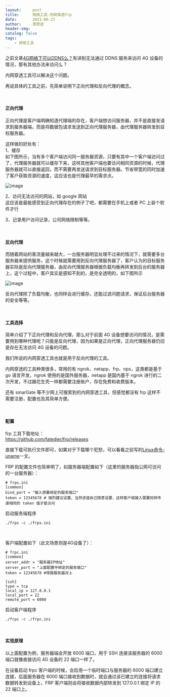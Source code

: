 ```yaml
---
layout:     post
title:      网络工具-内网穿透frp
date:       2021-06-27
author:     周思进
header-img:	
catalog: false
tags:
    - 网络工具
---
```


之前文章[4G网络下可以DDNS么？](https://mp.weixin.qq.com/s?__biz=MzU5Nzk5Njg3OQ==&mid=2247484508&idx=1&sn=f72cdb624ec4f07c4a29144c43b55da1&chksm=fe4ba07cc93c296a0a95f3fee924026bf6c016c99471e40ea8cb4c44357f6a7393d01a9f0a19&token=1183505786&lang=zh_CN#rd)有讲到无法通过 DDNS 服务来访问 4G 设备的情况，那有其他办法来访问么？

内网穿透工具可以解决这个问题。

再说具体的工具之前，先简单说明下正向代理和反向代理的概念。

<br/>

#### 正向代理

正向代理是客户端明确知道代理端的存在，客户端想访问服务器，并不是直接发请求到服务器端，而是将数据包请求发送到正向代理服务器，由代理服务器转发到目标服务器。

这样做的好处有：  
1、缓存  
如下图所示，当有多个客户端访问同一服务器资源，只要有其中一个客户端访问过了，代理服务器就可以缓存下来，这样其他客户端也要访问相同资源的时候，代理服务器就可以直接返回，而不需要再发送请求到目标服务器。节省带宽的同时加速了客户获取资源的速度，这应该也是代理最早的需求点。

![image](https://tva1.sinaimg.cn/large/008i3skNly1grx5ggdl8qj30sa0eymy2.jpg)

2、访问无法访问的网站，如 google 网站  
这应该是最能感受到正向代理存在的例子了吧，都需要在手机上或者 PC 上装个软件才行

3、记录用户访问记录，公司网络限制等等。

<br/>

#### 反向代理


而随着网站的客流量越来越大，一台服务器明显处理不过来的情况下，就需要多台服务器来提供服务，这个时候就需要用到反向代理服务器了，客户认为的目标服务器实际是反向代理服务器，由反向代理服务器根据负载均衡再转发到后台的服务器上，这个过程中，客户其实是感知不到的，是完全透明的，如下图所示

![image](https://tva1.sinaimg.cn/large/008i3skNly1grx5qptxgsj30sm0es3zt.jpg)

反向代理除了负载均衡，也同样会进行缓存，还能过滤问题请求，保证后台服务器的安全等等。

<br/>

#### 工具选择

简单介绍了下正向代理和反向代理，那么对于前面 4G 设备想要访问的情况，是需要用到哪种代理呢？只能是反向代理，因为如果是正向代理，正向代理服务器仍旧是存在无法访问 4G 设备的问题。

我们所说的内网穿透工具也就是用于反向代理的工具。

内网穿透的工具种类很多，常用的有 ngrok、netapp、frp、nps，这类都是基于 go 语言开发，ngrok 使用的是国外服务器，netapp 是国内基于 ngrok 进行的二次开发，不过跟花生壳一样都需要注册账户，存在免费和收费版本。

还有 smarGate 等不少网上可搜索到的内网穿透工具，但感觉都没有 frp 这样不需要注册，配置也及其简单方便。

<br/>

#### 配置

frp 工具下载地址：  
https://github.com/fatedier/frp/releases

直接下载可执行文件即可，如果对于下载哪个犯愁，可以看看之前写的[Linux命令-uname](https://mp.weixin.qq.com/s?__biz=MzU5Nzk5Njg3OQ==&mid=2247484289&idx=1&sn=d669e75f915f16d42a2132f835fdc31a&chksm=fe4ba7a1c93c2eb74f53a952a1d09ce4c659be6f8e4db54807ccebf6acb94fde87f75c12385c&token=1183505786&lang=zh_CN#rd)一文。

FRP 的配置文件也简单明了，如服务器端配置如下（这里的服务器指公网可访问的一台服务器）：  

```
# frps.ini
[common]
bind_port = "输入想要绑定的服务端口"
token = 12345678 # 强烈建议设置，当然该值自己随意设置，这样客户端接入需要同样传递相同的 token 值才能访问
```

启动服务端程序  

```
./frps -c ./frps.ini
```

<br/>

客户端配置如下（此文场景则是4G设备了）：  

```
# frpc.ini
[common]
server_addr = "服务器IP地址"
server_port = "上面配置中绑定的服务端口"
token = 12345678 #得跟服务器对上

[ssh]
type = tcp
local_ip = 127.0.0.1
local_port = 22
remote_port = 6000
```

启动客户端程序  

```
./frpc -c ./frpc.ini
```

<br/>

#### 实现原理

以上面配置为例，服务器端会开放 6000 端口，用于 SSH 连接该服务器的 6000 端口就像直接访问 4G 设备的 22 端口一样了。

在设备启动 frpc 客户端的时候，会启用一个临时端口与服务器的 6000 端口建立连接，后面服务器在 6000 端口接收到数据时，就会通过该已建立的连接将请求数据转发到设备上，FRP 客户端则会将接收数据内部转发到 127.0.0.1 绑定 IP 的 22 端口上。

